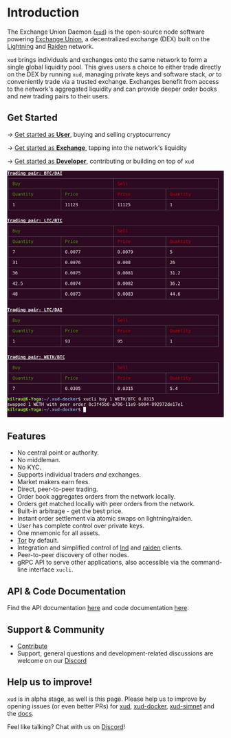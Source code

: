 # Introduction

The Exchange Union Daemon ([`xud`](https://github.com/ExchangeUnion/xud)) is the open-source node software powering [Exchange Union](https://www.exchangeunion.com/), a decentralized exchange (DEX) built on the [Lightning](https://lightning.network/) and [Raiden](https://raiden.network/) network.

`xud` brings individuals and exchanges onto the same network to form a single global liquidity pool. This gives users a choice to either trade directly on the DEX by running `xud`, managing private keys and software stack, *or* to conveniently trade via a trusted exchange. Exchanges benefit from access to the network's aggregated liquidity and can provide deeper order books and new trading pairs to their users.

## Get Started

-> [Get started as **User**](User%20Guide.md), buying and selling cryptocurrency

-> [Get started as **Exchange**](Exchange%20Guide.md), tapping into the network's liquidity

-> [Get started as **Developer**](Developer%20Guide.md), contributing or building on top of `xud`

![Trading via XUD](/images/orderbook.png)

## Features
* No central point or authority.
* No middleman.
* No KYC.
* Supports individual traders *and* exchanges.
* Market makers earn fees.
* Direct, peer-to-peer trading.
* Order book aggregates orders from the network locally.
* Orders get matched locally with peer orders from the network.
* Built-in arbitrage - get the best price.
* Instant order settlement via atomic swaps on lightning/raiden.
* User has complete control over private keys.
* One mnemonic for all assets.
* [Tor](https://www.torproject.org/) by default.
* Integration and simplified control of [lnd](https://github.com/lightningnetwork/lnd) and [raiden](https://github.com/raiden-network/raiden) clients.
* Peer-to-peer discovery of other nodes.
* gRPC API to serve other applications, also accessible via the command-line interface `xucli`.

## API & Code Documentation

Find the API documentation [here](https://api.exchangeunion.com) and code documentation [here](https://typedoc.exchangeunion.com/).


## Support & Community

* [Contribute](Contribute.md)
* Support, general questions and development-related discussions are welcome on our [Discord](https://discord.gg/YgDhMSn)

## Help us to improve!

`xud` is in alpha stage, as well is this page. Please help us to improve by opening issues (or even better PRs) for [xud](https://github.com/ExchangeUnion/xud/issues), [xud-docker](https://github.com/ExchangeUnion/xud-docker/issues), [xud-simnet](https://github.com/ExchangeUnion/xud-simnet/issues) and the [docs](https://github.com/ExchangeUnion/docs/issues).

Feel like talking? Chat with us on [Discord](https://discord.gg/YgDhMSn)!